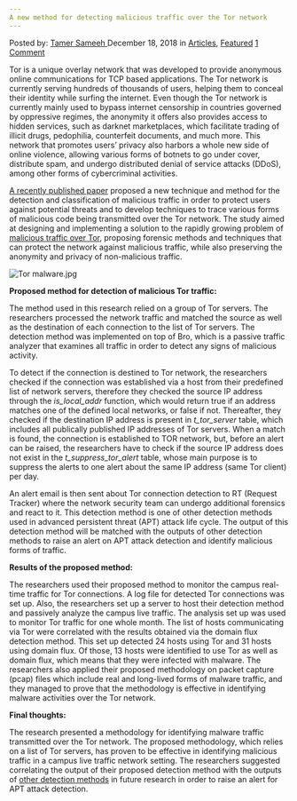 ```yaml
---
A new method for detecting malicious traffic over the Tor network
---
```

<article class="post-listing post-27634 post type-post status-publish format-standard has-post-thumbnail hentry category-articles category-deepdot-news tag-detecting tag-malicious tag-method tag-network tag-tor tag-traffic">
<div class="post-inner">
<p class="post-meta">
<span>Posted by: <a href="https://www.deepdotweb.com/author/tamersameeh/" title="">Tamer Sameeh </a></span>
<span>December 18, 2018</span>
<span>in <a href="https://www.deepdotweb.com/category/articles/" rel="category tag">Articles</a>, <a href="https://www.deepdotweb.com/category/deepdot-news/" rel="category tag">Featured</a></span>
<span><a href="https://www.deepdotweb.com/2018/12/18/a-new-method-for-detecting-malicious-traffic-over-the-tor-network/#comments">1 Comment</a></span>
</p>
<div class="clear"></div>
<div class="entry">
<p>Tor is a unique overlay network that was developed to provide anonymous online communications for TCP based applications. The Tor network is currently serving hundreds of thousands of users, helping them to conceal their identity while surfing the internet. Even though the Tor network is currently mainly used to bypass internet censorship in countries governed by oppressive regimes, the anonymity it offers also provides access to hidden services, such as darknet marketplaces, which facilitate trading of illicit drugs, pedophilia, counterfeit documents, and much more. This network that promotes users&#8217; privacy also harbors a whole new side of online violence, allowing various forms of botnets to go under cover, distribute spam, and undergo distributed denial of service attacks (DDoS), among other forms of cybercriminal activities.</p>
<p><a href="https://w3.lasca.ic.unicamp.br/media/publications/TorBot_LACNIC-LACSEC_27_2017.pdf">A recently published paper</a> proposed a new technique and method for the detection and classification of malicious traffic in order to protect users against potential threats and to develop techniques to trace various forms of malicious code being transmitted over the Tor network. The study aimed at designing and implementing a solution to the rapidly growing problem of <a href="https://www.deepdotweb.com/2017/06/01/monitoring-malicious-activities-darknets-research-study/">malicious traffic over Tor</a>, proposing forensic methods and techniques that can protect the network against malicious traffic, while also preserving the anonymity and privacy of non-malicious traffic.</p>
<p><img class="wp-image-27639" src="https://www.deepdotweb.com/wp-content/uploads/2018/12/tor-malware-jpg.jpeg" alt="Tor malware.jpg" srcset="https://www.deepdotweb.com/wp-content/uploads/2018/12/tor-malware-jpg.jpeg 640w, https://www.deepdotweb.com/wp-content/uploads/2018/12/tor-malware-jpg-300x188.jpeg 300w" sizes="(max-width: 640px) 100vw, 640px" /></p>
<p><strong>Proposed method for detection of malicious Tor traffic:</strong></p>
<p>The method used in this research relied on a group of Tor servers. The researchers processed the network traffic and matched the source as well as the destination of each connection to the list of Tor servers. The detection method was implemented on top of Bro, which is a passive traffic analyzer that examines all traffic in order to detect any signs of malicious activity.</p>
<p>To detect if the connection is destined to Tor network, the researchers checked if the connection was established via a host from their predefined list of network servers, therefore they checked the source IP address through the <em>is_local_addr</em> function, which would return true if an address matches one of the defined local networks, or false if not. Thereafter, they checked if the destination IP address is present in <em>t_tor_server</em> table, which includes all publically published IP addresses of Tor servers. When a match is found, the connection is established to TOR network, but, before an alert can be raised, the researchers have to check if the source IP address does not exist in the <em>t_suppress_tor_alert</em> table, whose main purpose is to suppress the alerts to one alert about the same IP address (same Tor client) per day.</p>
<p>An alert email is then sent about Tor connection detection to RT (Request Tracker) where the network security team can undergo additional forensics and react to it. This detection method is one of other detection methods used in advanced persistent threat (APT) attack life cycle. The output of this detection method will be matched with the outputs of other detection methods to raise an alert on APT attack detection and identify malicious forms of traffic.</p>
<p><strong>Results of the proposed method:</strong></p>
<p>The researchers used their proposed method to monitor the campus real-time traffic for Tor connections. A log file for detected Tor connections was set up. Also, the researchers set up a server to host their detection method and passively analyze the campus live traffic. The analysis set up was used to monitor Tor traffic for one whole month. The list of hosts communicating via Tor were correlated with the results obtained via the domain flux detection method. This set up detected 24 hosts using Tor and 31 hosts using domain flux. Of those, 13 hosts were identified to use Tor as well as domain flux, which means that they were infected with malware. The researchers also applied their proposed methodology on packet capture (pcap) files which include real and long-lived forms of malware traffic, and they managed to prove that the methodology is effective in identifying malware activities over the Tor network.</p>
<p><strong>Final thoughts:</strong></p>
<p>The research presented a methodology for identifying malware traffic transmitted over the Tor network. The proposed methodology, which relies on a list of Tor servers, has proven to be effective in identifying malicious traffic in a campus live traffic network setting. The researchers suggested correlating the output of their proposed detection method with the outputs of <a href="https://www.deepdotweb.com/2017/07/30/unitecdeamp-novel-darknet-traffic-decomposition-approach/">other detection methods</a> in future research in order to raise an alert for APT attack detection.</p>
</div>
<span style="display:none"><a href="https://www.deepdotweb.com/tag/detecting/" rel="tag">detecting</a> <a href="https://www.deepdotweb.com/tag/malicious/" rel="tag">malicious</a> <a href="https://www.deepdotweb.com/tag/method/" rel="tag">method</a> <a href="https://www.deepdotweb.com/tag/network/" rel="tag">network</a> <a href="https://www.deepdotweb.com/tag/tor/" rel="tag">tor</a> <a href="https://www.deepdotweb.com/tag/traffic/" rel="tag">traffic</a></span> <span style="display:none" class="updated">2018-12-18</span>
<div style="display:none" class="vcard author" itemprop="author" itemscope itemtype="http://schema.org/Person"><strong class="fn" itemprop="name"><a href="https://www.deepdotweb.com/author/tamersameeh/" title="Posts by Tamer Sameeh" rel="author">Tamer Sameeh</a></strong></div>
</div>
</article>

